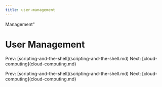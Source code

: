 ```yaml
---
title: user-management
---
```


Management\"

# User Management

Prev:
\[scripting-and-the-shell](scripting-and-the-shell.md)
Next: \[cloud-computing](cloud-computing.md)

Prev:
\[scripting-and-the-shell](scripting-and-the-shell.md)
Next: \[cloud-computing](cloud-computing.md)
